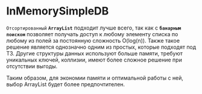 # InMemorySimpleDB

`Отсортированный` **`ArrayList`** подходит лучше всего, так как с **`банарным поиском`** позволяет получать доступ к любому элементу списка по любому из полей за постоянную сложность O(log(n)).
Также такое решение является однозначно одним из простых, которые подходят под ТЗ.
Другие структуры данных используют больше памяти, требуют уникальных ключей, коллизии, имеют более сложное решение при отсутствии выгоды.

Таким образом, для экономии памяти и оптимальной работы с ней, выбор ArrayList будет более предпочтителен.
